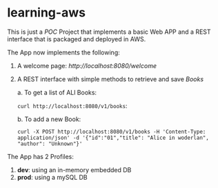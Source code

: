 # learning-aws

This is just a *POC* Project that implements a basic Web APP and a REST interface that is packaged and deployed in AWS.


The App now implements the following:
1. A welcome page: *http://localhost:8080/welcome*
2. A REST interface with simple methods to retrieve and save *Books*

    a. To get a list of ALl Books: 

    `curl http://localhost:8080/v1/books`:
    
    b. To add a new Book:

    `curl -X POST http://localhost:8080/v1/books -H 'Content-Type: application/json' -d '{"id":"01","title": "Alice in woderlan", "author": "Unknown"}'`

The App has 2 Profiles:

  1. **dev**: using an in-memory embedded DB
  2. **prod**: using a mySQL DB

